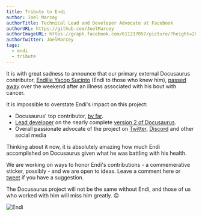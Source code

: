 ```yaml
---
title: Tribute to Endi
author: Joel Marcey
authorTitle: Technical Lead and Developer Advocate at Facebook
authorURL: https://github.com/JoelMarcey
authorImageURL: https://graph.facebook.com/611217057/picture/?height=200&width=200
authorTwitter: JoelMarcey
tags:
  - endi
  - tribute
---
```


It is with great sadness to announce that our primary external Docusaurus contributor, [Endilie Yacop Sucipto](https://github.com/endiliey) (Endi to those who knew him), [passed away](https://give.asia/campaign/help_endi_beat_cancer#/updates) over the weekend after an illness associated with his bout with cancer.

<!--truncate-->

It is impossible to overstate Endi's impact on this project:

- Docusaurus' top contributor, [by far](https://github.com/facebook/docusaurus/graphs/contributors).
- [Lead developer](https://docusaurus.io/blog/2018/09/11/Towards-Docusaurus-2) on the nearly complete [version 2 of Docusaurus](https://docusaurus.io/blog/2019/12/30/docusaurus-2019-recap).
- Overall passionate advocate of the project on [Twitter](https://twitter.com/endiliey), [Discord](https://discord.gg/docusaurus) and other social media

Thinking about it now, it is absolutely amazing how much Endi accomplished on Docusaurus given what he was battling with his health.

We are working on ways to honor Endi's contributions - a commemerative sticker, possibly - and we are open to ideas. Leave a comment here or [tweet](https://twitter.com/docusaurus) if you have a suggestion.

The Docusaurus project will not be the same without Endi, and those of us who worked with him will miss him greatly. 😔

![Endi](/img/endi.jpg)
